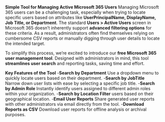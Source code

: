 **Simple Tool for Managing Active Microsoft 365 Users**
Managing Microsoft 365 users can be a challenging task, especially when trying to locate specific users based on attributes like **UserPrincipalName, DisplayName, Job Title, or Department**. The standard **Users > Active Users** screen in Microsoft 365 doesn’t inherently support **advanced filtering options** for these criteria. As a result, administrators often find themselves relying on cumbersome CSV reports or manually digging through user details to locate the intended target.

To simplify this process, we’re excited to introduce our **free Microsoft 365 user management tool**. Designed with administrators in mind, this tool **streamlines user search** and reporting tasks, saving time and effort.

**Key Features of the Tool**
    -**Search by Department** Use a dropdown menu to quickly locate users based on their department.
    -**Search by JobTitle** Narrow down user lists with ease by selecting a specific job title.
    -**Search by Admin Role** Instantly identify users assigned to different admin roles within your organization.
    -**Search by Location Filter** users based on their geographical location.
    -**Email User Reports** Share generated user reports with other administrators via email directly from the tool.
    -**Download Reports as CSV** Download user reports for offline analysis or archival purposes.
